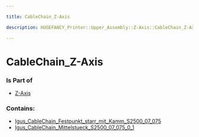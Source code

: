 ```yaml
---

title: CableChain_Z-Axis

description: HUGEFANCY_Printer::Upper_Assembly::Z-Axis::CableChain_Z-Axis

---
```

# CableChain_Z-Axis
<script>
    var geoarray = '{"Igus_CableChain_Mittelstueck_S2500_07_075_0_1": {}, "Igus_CableChain_Festpunkt_starr_mit_Kamm_S2500_07_075": {}}';
</script>
<script>
    var basepath = '/assets/HUGEFANCY_Printer/Upper_Assembly/Z-Axis/CableChain_Z-Axis/';
</script>
<link rel="stylesheet" href="/css/container.css">

<div id="container"></div>

<!-- these are the required scripts for the three.js scene -->
<script src="/lib/three.min.js"></script>
<script src="/lib/OrbitControls.js"></script>
<script src="/lib/RectAreaLightUniformsLib.js"></script>
<!-- this is your app's lib file -->
<script src="/lib/triceratops_app.js"></script>
### Is Part of
- [Z-Axis](../Z-Axis)  

### Contains:
- [Igus_CableChain_Festpunkt_starr_mit_Kamm_S2500_07_075](./CableChain_Z-Axis/Igus_CableChain_Festpunkt_starr_mit_Kamm_S2500_07_075)  
- [Igus_CableChain_Mittelstueck_S2500_07_075_0_1](./CableChain_Z-Axis/Igus_CableChain_Mittelstueck_S2500_07_075_0_1)

